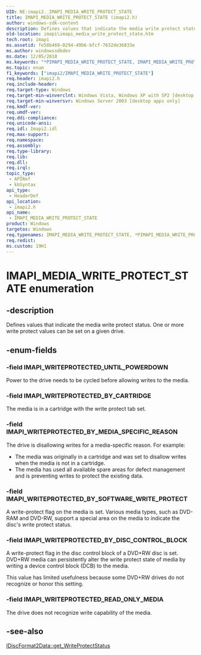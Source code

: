 ```yaml
---
UID: NE:imapi2._IMAPI_MEDIA_WRITE_PROTECT_STATE
title: IMAPI_MEDIA_WRITE_PROTECT_STATE (imapi2.h)
author: windows-sdk-content
description: Defines values that indicate the media write protect status. One or more write protect values can be set on a given drive.
old-location: imapi\imapi_media_write_protect_state.htm
tech.root: imapi
ms.assetid: fe58b469-0294-49b6-bfcf-7632de36833e
ms.author: windowssdkdev
ms.date: 12/05/2018
ms.keywords: "*PIMAPI_MEDIA_WRITE_PROTECT_STATE, IMAPI_MEDIA_WRITE_PROTECT_STATE, IMAPI_MEDIA_WRITE_PROTECT_STATE enumeration [IMAPI], IMAPI_WRITEPROTECTED_BY_CARTRIDGE, IMAPI_WRITEPROTECTED_BY_DISC_CONTROL_BLOCK, IMAPI_WRITEPROTECTED_BY_MEDIA_SPECIFIC_REASON, IMAPI_WRITEPROTECTED_BY_SOFTWARE_WRITE_PROTECT, IMAPI_WRITEPROTECTED_READ_ONLY_MEDIA, IMAPI_WRITEPROTECTED_UNTIL_POWERDOWN, PIMAPI_MEDIA_WRITE_PROTECT_STATE, PIMAPI_MEDIA_WRITE_PROTECT_STATE enumeration pointer [IMAPI], imapi.imapi_media_write_protect_state, imapi2/IMAPI_MEDIA_WRITE_PROTECT_STATE, imapi2/IMAPI_WRITEPROTECTED_BY_CARTRIDGE, imapi2/IMAPI_WRITEPROTECTED_BY_DISC_CONTROL_BLOCK, imapi2/IMAPI_WRITEPROTECTED_BY_MEDIA_SPECIFIC_REASON, imapi2/IMAPI_WRITEPROTECTED_BY_SOFTWARE_WRITE_PROTECT, imapi2/IMAPI_WRITEPROTECTED_READ_ONLY_MEDIA, imapi2/IMAPI_WRITEPROTECTED_UNTIL_POWERDOWN, imapi2/PIMAPI_MEDIA_WRITE_PROTECT_STATE"
ms.topic: enum
f1_keywords: ["imapi2/IMAPI_MEDIA_WRITE_PROTECT_STATE"]
req.header: imapi2.h
req.include-header: 
req.target-type: Windows
req.target-min-winverclnt: Windows Vista, Windows XP with SP2 [desktop apps only]
req.target-min-winversvr: Windows Server 2003 [desktop apps only]
req.kmdf-ver: 
req.umdf-ver: 
req.ddi-compliance: 
req.unicode-ansi: 
req.idl: Imapi2.idl
req.max-support: 
req.namespace: 
req.assembly: 
req.type-library: 
req.lib: 
req.dll: 
req.irql: 
topic_type:
 - APIRef
 - kbSyntax
api_type:
 - HeaderDef
api_location:
 - imapi2.h
api_name:
 - IMAPI_MEDIA_WRITE_PROTECT_STATE
product: Windows
targetos: Windows
req.typenames: IMAPI_MEDIA_WRITE_PROTECT_STATE, *PIMAPI_MEDIA_WRITE_PROTECT_STATE
req.redist: 
ms.custom: 19H1
---
```


# IMAPI_MEDIA_WRITE_PROTECT_STATE enumeration


## -description


Defines values that indicate the media write protect status.   One or more write protect values can be set on a given drive.


## -enum-fields




### -field IMAPI_WRITEPROTECTED_UNTIL_POWERDOWN

  Power to the drive needs to be cycled before allowing writes to the media.


### -field IMAPI_WRITEPROTECTED_BY_CARTRIDGE

The media is in a cartridge with the write protect tab set.


### -field IMAPI_WRITEPROTECTED_BY_MEDIA_SPECIFIC_REASON

The drive is disallowing writes for a media-specific reason. For example:  <ul>
<li>The media was originally in a cartridge and was set to disallow writes when the media is not in a cartridge.</li>
<li>The media has used all available spare areas for defect management and is preventing writes to protect the existing data.</li>
</ul>



### -field IMAPI_WRITEPROTECTED_BY_SOFTWARE_WRITE_PROTECT

A write-protect flag on the media is set. Various media types, such as DVD-RAM and DVD-RW, support a special area on the media to indicate the disc's write protect status.


### -field IMAPI_WRITEPROTECTED_BY_DISC_CONTROL_BLOCK

A write-protect flag in the disc control block of a DVD+RW disc is set. DVD+RW media can persistently alter the write protect state of media by writing a device control block (DCB) to the media.  

This value has limited usefulness because some DVD+RW drives do not recognize or honor this setting.


### -field IMAPI_WRITEPROTECTED_READ_ONLY_MEDIA

The drive does not recognize write capability of the media.


## -see-also




<a href="https://docs.microsoft.com/windows/desktop/api/imapi2/nf-imapi2-idiscformat2data-get_writeprotectstatus">IDiscFormat2Data::get_WriteProtectStatus</a>
 

 

